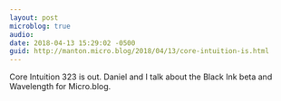 ```yaml
---
layout: post
microblog: true
audio: 
date: 2018-04-13 15:29:02 -0500
guid: http://manton.micro.blog/2018/04/13/core-intuition-is.html
---
```

Core Intuition 323 is out. Daniel and I talk about the Black Ink beta and Wavelength for Micro.blog.
